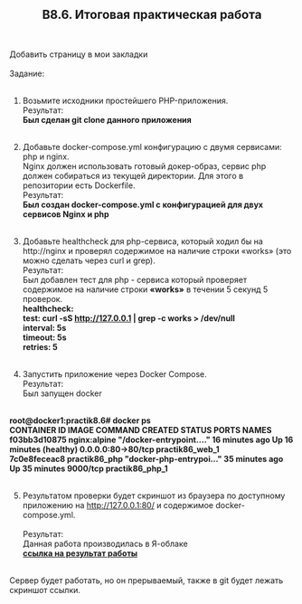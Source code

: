 <h2><center>B8.6. Итоговая практическая работа</center></H2> <br>

 Добавить страницу в мои закладки<br><br>
Задание:<br><br>

1. Возьмите исходники простейшего PHP-приложения. <br>
Результат: <br>
<b>Был сделан git clone данного приложения</b><br><br>
 
2. Добавьте docker-compose.yml конфигурацию с двумя сервисами: php и nginx. <br>
Nginx должен использовать готовый докер-образ, сервис php должен собираться из текущей директории. Для этого в репозитории есть Dockerfile.<br>
 Результат: <br>
  <b>Был создан docker-compose.yml c конфигурацией для двух сервисов Nginx и php</b><br><br>

3. Добавьте healthcheck для php-сервиса, который ходил бы на http://nginx и проверял содержимое на наличие строки «works» (это можно сделать через curl и grep). <br>
Результат: <br>
   Был добавлен тест для php - сервиса который проверяет содержимое на наличие строки <b>«works»</b> в течении 5 секунд 5 проверок. <br>
     <b> healthcheck: <br>
      test: curl -sS http://127.0.0.1 | grep -c works > /dev/null<br>
      interval: 5s <br>
      timeout: 5s <br>
      retries: 5 <br></b><br>

4. Запустить приложение через Docker Compose. <br>
Результат: <br>
   Был запущен docker <br> <br>
<b>
root@docker1:practik8.6# docker ps <br>
CONTAINER ID   IMAGE           COMMAND                  CREATED          STATUS                    PORTS                NAMES <br>
f03bb3d10875   nginx:alpine    "/docker-entrypoint.…"   16 minutes ago   Up 16 minutes (healthy)   0.0.0.0:80->80/tcp   practik86_web_1 <br>
7c0e8feceac8   practik86_php   "docker-php-entrypoi…"   35 minutes ago   Up 35 minutes             9000/tcp             practik86_php_1 <br><br>

</b>

5. Результатом проверки будет скриншот из браузера по доступному приложению на http://127.0.0.1:80/ и содержимое docker-compose.yml. <br><br>
Результат: <br>
   Данная работа производилась в Я-облаке <br>
   <a href=http://51.250.90.228/> <b> ссылка на результат работы </b><a>
 <br>
Сервер будет работать, но он прерываемый, также в git будет лежать скриншот ссылки.
 <br>
   
